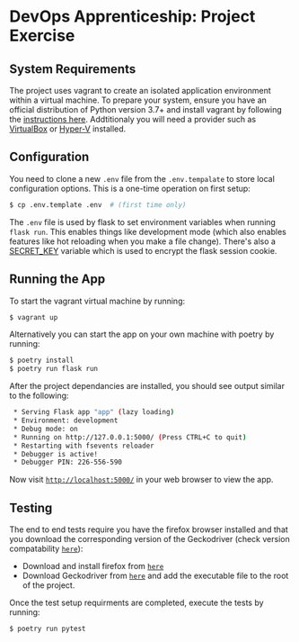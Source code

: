 # DevOps Apprenticeship: Project Exercise

## System Requirements

The project uses vagrant to create an isolated application environment within a virtual machine. To prepare your system, ensure you have an official distribution of Python version 3.7+ and install vagrant by following the [instructions here]('https://learn.hashicorp.com/tutorials/vagrant/getting-started-install). Addtitionaly you will need a provider such as [VirtualBox]('https://www.virtualbox.org/) or [Hyper-V]('https://docs.microsoft.com/en-us/virtualization/hyper-v-on-windows/quick-start/enable-hyper-v) installed.

## Configuration


You need to clone a new `.env` file from the `.env.tempalate` to store local configuration options. This is a one-time operation on first setup:

```bash
$ cp .env.template .env  # (first time only)
```

The `.env` file is used by flask to set environment variables when running `flask run`. This enables things like development mode (which also enables features like hot reloading when you make a file change). There's also a [SECRET_KEY](https://flask.palletsprojects.com/en/1.1.x/config/#SECRET_KEY) variable which is used to encrypt the flask session cookie.


## Running the App

To start the vagrant virtual machine by running:
```bash
$ vagrant up
```

Alternatively you can start the app on your own machine with poetry by running:
```bash
$ poetry install
$ poetry run flask run
``` 

After the project dependancies are installed, you should see output similar to the following:
```bash
 * Serving Flask app "app" (lazy loading)
 * Environment: development
 * Debug mode: on
 * Running on http://127.0.0.1:5000/ (Press CTRL+C to quit)
 * Restarting with fsevents reloader
 * Debugger is active!
 * Debugger PIN: 226-556-590
```
Now visit [`http://localhost:5000/`](http://localhost:5000/) in your web browser to view the app.


## Testing

The end to end tests require you have the firefox browser installed and that you download the corresponding version of the Geckodriver (check version compatability [`here`](https://firefox-source-docs.mozilla.org/testing/geckodriver/Support.html)):
* Download and install firefox from [`here`](https://www.mozilla.org/en-US/firefox/download/)
* Download Geckodriver from [`here`](https://github.com/mozilla/geckodriver/releases) and add the executable file to the root of the project.

Once the test setup requirments are completed, execute the tests by running:
```bash
$ poetry run pytest
```
